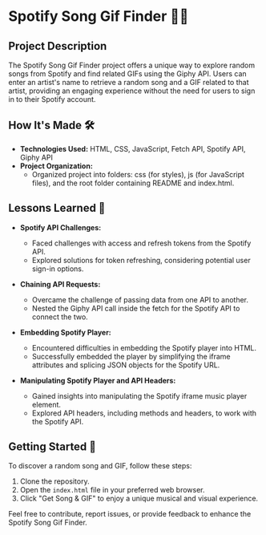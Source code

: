 # Spotify Song Gif Finder 🎵🎶

## Project Description

The Spotify Song Gif Finder project offers a unique way to explore random songs from Spotify and find related GIFs using the Giphy API. Users can enter an artist's name to retrieve a random song and a GIF related to that artist, providing an engaging experience without the need for users to sign in to their Spotify account.

## How It's Made 🛠️

- **Technologies Used:** HTML, CSS, JavaScript, Fetch API, Spotify API, Giphy API
- **Project Organization:**
  - Organized project into folders: css (for styles), js (for JavaScript files), and the root folder containing README and index.html.

## Lessons Learned 🧠

- **Spotify API Challenges:**
  - Faced challenges with access and refresh tokens from the Spotify API.
  - Explored solutions for token refreshing, considering potential user sign-in options.

- **Chaining API Requests:**
  - Overcame the challenge of passing data from one API to another.
  - Nested the Giphy API call inside the fetch for the Spotify API to connect the two.

- **Embedding Spotify Player:**
  - Encountered difficulties in embedding the Spotify player into HTML.
  - Successfully embedded the player by simplifying the iframe attributes and splicing JSON objects for the Spotify URL.

- **Manipulating Spotify Player and API Headers:**
  - Gained insights into manipulating the Spotify iframe music player element.
  - Explored API headers, including methods and headers, to work with the Spotify API.

## Getting Started 🚀

To discover a random song and GIF, follow these steps:

1. Clone the repository.
2. Open the `index.html` file in your preferred web browser.
3. Click "Get Song & GIF" to enjoy a unique musical and visual experience.

Feel free to contribute, report issues, or provide feedback to enhance the Spotify Song Gif Finder.